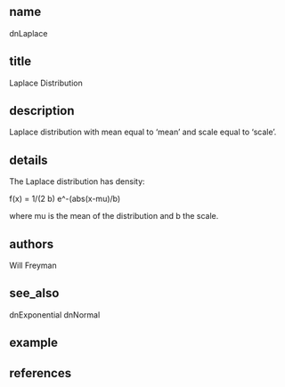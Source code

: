 ## name
dnLaplace
## title
Laplace Distribution
## description
Laplace distribution with mean equal to ‘mean’ and scale equal to ‘scale’.
## details
The Laplace distribution has density:

f(x) = 1/(2 b) e^-(abs(x-mu)/b)

where mu is the mean of the distribution and b the scale.

## authors
Will Freyman
## see_also
dnExponential
dnNormal
## example
## references
